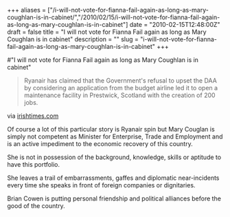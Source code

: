 +++
aliases = ["/i-will-not-vote-for-fianna-fail-again-as-long-as-mary-coughlan-is-in-cabinet/","/2010/02/15/i-will-not-vote-for-fianna-fail-again-as-long-as-mary-coughlan-is-in-cabinet"]
date = "2010-02-15T12:48:00Z"
draft = false
title = "I will not vote for Fianna Fail again as long as Mary Coughlan is in cabinet"
description = ""
slug = "i-will-not-vote-for-fianna-fail-again-as-long-as-mary-coughlan-is-in-cabinet"
+++

#"I will not vote for Fianna Fail again as long as Mary Coughlan is in cabinet"


 <div class="posterous_bookmarklet_entry">
<blockquote class="posterous_medium_quote">Ryanair has claimed that the Government's refusal to upset the DAA by considering an application from the budget airline led it to open a maintenance facility in Prestwick, Scotland with the creation of 200 jobs.</blockquote>
<div class="posterous_quote_citation">via <a href="http://www.irishtimes.com/newspaper/breaking/2010/0215/breaking27.htm">irishtimes.com</a></div>
<p>Of course a lot of this particular story is Ryanair spin but Mary Couglan is simply not competent as Minister for Enterprise, Trade and Employment and is an active impediment to the economic recovery of this country.</p>
<p>She is not in possession of the background, knowledge, skills or aptitude to have this portfolio.</p>
<p>She leaves a trail of embarrassments, gaffes and diplomatic near-incidents every time she speaks in front of foreign companies or dignitaries.</p>
<p>Brian Cowen is putting personal friendship and political alliances before the good of the country.</p>
</div>
 
